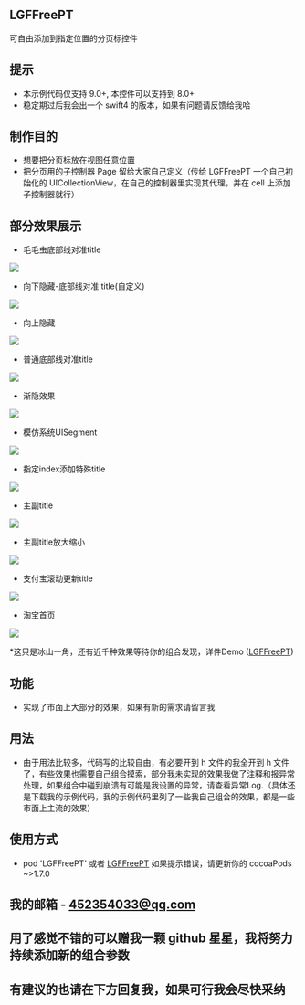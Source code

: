 ## LGFFreePT
可自由添加到指定位置的分页标控件

## 提示
* 本示例代码仅支持 9.0+, 本控件可以支持到 8.0+
* 稳定期过后我会出一个 swift4 的版本，如果有问题请反馈给我哈

## 制作目的
* 想要把分页标放在视图任意位置
* 把分页用的子控制器 Page 留给大家自己定义（传给 LGFFreePT 一个自己初始化的 UICollectionView，在自己的控制器里实现其代理，并在 cell 上添加子控制器就行）

## 部分效果展示
* 毛毛虫底部线对准title

![](https://upload-images.jianshu.io/upload_images/2857609-1db8aa8c93410d10.gif?imageMogr2/auto-orient/strip)

* 向下隐藏-底部线对准 title(自定义)

![](https://upload-images.jianshu.io/upload_images/2857609-46c396c7d99abab0.gif?imageMogr2/auto-orient/strip)

* 向上隐藏

![](https://upload-images.jianshu.io/upload_images/2857609-65ebbe94bedea5be.gif?imageMogr2/auto-orient/strip)

* 普通底部线对准title

![](https://upload-images.jianshu.io/upload_images/2857609-adb88914f96167a5.gif?imageMogr2/auto-orient/strip)

* 渐隐效果

![](https://upload-images.jianshu.io/upload_images/2857609-04c51bb9779ea427.gif?imageMogr2/auto-orient/strip)

* 模仿系统UISegment

![](https://upload-images.jianshu.io/upload_images/2857609-60cc01dde1dfdf12.gif?imageMogr2/auto-orient/strip)

* 指定index添加特殊title

![](https://upload-images.jianshu.io/upload_images/2857609-399c4ece9794bc2e.gif?imageMogr2/auto-orient/strip)

* 主副title

![](https://upload-images.jianshu.io/upload_images/2857609-ede5b8402fa3aaca.gif?imageMogr2/auto-orient/strip)

* 主副title放大缩小

![](https://upload-images.jianshu.io/upload_images/2857609-a46a248a8044238b.gif?imageMogr2/auto-orient/strip)

* 支付宝滚动更新title

![](https://upload-images.jianshu.io/upload_images/2857609-aa7f7cc85184b13e.gif?imageMogr2/auto-orient/strip)

* 淘宝首页

![](https://upload-images.jianshu.io/upload_images/2857609-ceac897a859ed839.gif?imageMogr2/auto-orient/strip)


*这只是冰山一角，还有近千种效果等待你的组合发现，详件Demo ([LGFFreePT](https://github.com/aiononhiii/LGFFreePT))

## 功能
* 实现了市面上大部分的效果，如果有新的需求请留言我

## 用法
* 由于用法比较多，代码写的比较自由，有必要开到 h 文件的我全开到 h 文件了，有些效果也需要自己组合摸索，部分我未实现的效果我做了注释和报异常处理，如果组合中碰到崩溃有可能是我设置的异常，请查看异常Log.（具体还是下载我的示例代码，我的示例代码里列了一些我自己组合的效果，都是一些市面上主流的效果）

## 使用方式
* pod 'LGFFreePT' 或者  [LGFFreePT](https://github.com/aiononhiii/LGFFreePT)
如果提示错误，请更新你的 cocoaPods ~>1.7.0

## 我的邮箱 - 452354033@qq.com

## 用了感觉不错的可以赠我一颗 github 星星，我将努力持续添加新的组合参数
## 有建议的也请在下方回复我，如果可行我会尽快采纳
